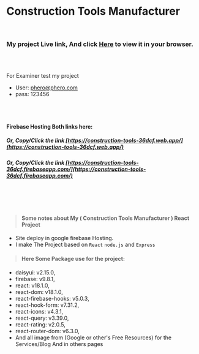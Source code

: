 # Construction Tools Manufacturer

<br />

### My project Live link, And click [Here](https://construction-tools-36dcf.web.app/) to view it in your browser.

<br/> 
<br/> 

For Examiner test my project

- User: phero@phero.com
- pass: 123456


<br/> 
<br/> 

#### Firebase Hosting Both links here:
##### Or, Copy/Click the link [https://construction-tools-36dcf.web.app/](https://construction-tools-36dcf.web.app/)
##### Or, Copy/Click the link [https://construction-tools-36dcf.firebaseapp.com/](https://construction-tools-36dcf.firebaseapp.com/)

<br /><br /><br />

> #### Some notes about My ( Construction Tools Manufacturer ) React Project

- Site deploy in google firebase Hosting.
- I make The Project based on `React` `node.js` and `Express`

> #### Here Some Package use for the project:
- daisyui: v2.15.0,
- firebase: v9.8.1,
- react: v18.1.0,
- react-dom: v18.1.0,
- react-firebase-hooks: v5.0.3,
- react-hook-form: v7.31.2,
- react-icons: v4.3.1,
- react-query: v3.39.0,
- react-rating: v2.0.5,
- react-router-dom: v6.3.0,
- And all image from (Google or other's Free Resources) for the Services/Blog And in others pages
